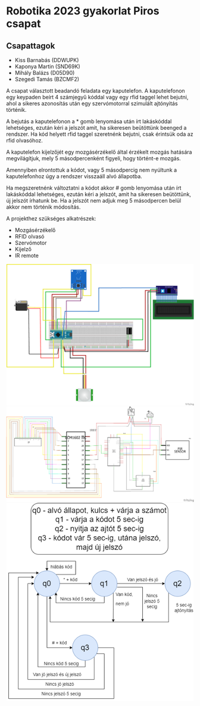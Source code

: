 # Robotika 2023 gyakorlat Piros csapat

## Csapattagok

- Kiss Barnabás (DDWUPK)
- Kaponya Martin (SND69K)
- Mihály Balázs (D05D90)
- Szegedi Tamás (BZCMF2)


A csapat választott beadandó feladata egy kaputelefon.
A kaputelefonon egy keypaden beírt 4 számjegyű kóddal vagy egy rfid taggel lehet bejutni, ahol a sikeres azonosítás után egy szervómotorral szimulált ajtónyitás történik.

A bejutás a kaputelefonon a * gomb lenyomása után írt lakáskóddal lehetséges, ezután kéri a jelszót amit, ha sikeresen beütöttünk beenged a rendszer.
Ha kód helyett rfid taggel szeretnénk bejutni, csak érintsük oda az rfid olvasóhoz.

A kaputelefon kijelzőjét egy mozgásérzékelő által érzékelt mozgás hatására megvilágítjuk, mely 5 másodpercenként figyeli, hogy történt-e mozgás.

Amennyiben elrontottuk a kódot, vagy 5 másodpercig nem nyúltunk a kaputelefonhoz úgy a rendszer visszaáll alvó állapotba.

Ha megszeretnénk változtatni a kódot akkor # gomb lenyomása után írt lakáskóddal lehetséges, ezután kéri a jelszót, amit ha sikeresen beütöttünk, új jelszót írhatunk be. Ha a jelszót nem adjuk meg 5 másodpercen belül akkor nem történik módosítás.

A projekthez szükséges alkatrészek:
- Mozgásérzékelő
- RFID olvasó
- Szervómotor
- Kijelző
- IR remote

![Kapcsolási rajz](1.png)
![Bekötési rajz](2.png)
![Állapot átmeneti rajz](3.png)